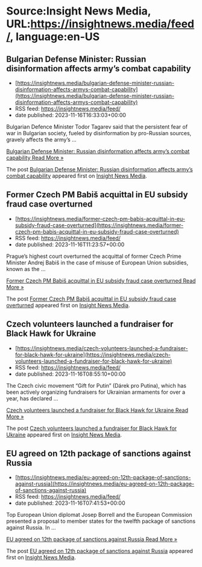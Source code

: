 # Source:Insight News Media, URL:https://insightnews.media/feed/, language:en-US

## Bulgarian Defense Minister: Russian disinformation affects army’s combat capability
 - [https://insightnews.media/bulgarian-defense-minister-russian-disinformation-affects-armys-combat-capability](https://insightnews.media/bulgarian-defense-minister-russian-disinformation-affects-armys-combat-capability)
 - RSS feed: https://insightnews.media/feed/
 - date published: 2023-11-16T16:33:03+00:00

<p>Bulgarian Defence Minister Todor Tagarev said that the persistent fear of war in Bulgarian society, fueled by disinformation by pro-Russian sources, gravely affects the army&#8217;s &#8230;</p>
<p class="read-more"> <a class="ast-button" href="https://insightnews.media/bulgarian-defense-minister-russian-disinformation-affects-armys-combat-capability/"> <span class="screen-reader-text">Bulgarian Defense Minister: Russian disinformation affects army&#8217;s combat capability</span> Read More »</a></p>
<p>The post <a href="https://insightnews.media/bulgarian-defense-minister-russian-disinformation-affects-armys-combat-capability/">Bulgarian Defense Minister: Russian disinformation affects army&#8217;s combat capability</a> appeared first on <a href="https://insightnews.media">Insight News Media</a>.</p>

## Former Czech PM Babiš acquittal in EU subsidy fraud case overturned
 - [https://insightnews.media/former-czech-pm-babis-acquittal-in-eu-subsidy-fraud-case-overturned](https://insightnews.media/former-czech-pm-babis-acquittal-in-eu-subsidy-fraud-case-overturned)
 - RSS feed: https://insightnews.media/feed/
 - date published: 2023-11-16T11:23:57+00:00

<p>Prague&#8217;s highest court overturned the acquittal of former Czech Prime Minister Andrej Babiš in the case of misuse of European Union subsidies, known as the &#8230;</p>
<p class="read-more"> <a class="ast-button" href="https://insightnews.media/former-czech-pm-babis-acquittal-in-eu-subsidy-fraud-case-overturned/"> <span class="screen-reader-text">Former Czech PM Babiš acquittal in EU subsidy fraud case overturned</span> Read More »</a></p>
<p>The post <a href="https://insightnews.media/former-czech-pm-babis-acquittal-in-eu-subsidy-fraud-case-overturned/">Former Czech PM Babiš acquittal in EU subsidy fraud case overturned</a> appeared first on <a href="https://insightnews.media">Insight News Media</a>.</p>

## Czech volunteers launched a fundraiser for Black Hawk for Ukraine
 - [https://insightnews.media/czech-volunteers-launched-a-fundraiser-for-black-hawk-for-ukraine](https://insightnews.media/czech-volunteers-launched-a-fundraiser-for-black-hawk-for-ukraine)
 - RSS feed: https://insightnews.media/feed/
 - date published: 2023-11-16T08:55:10+00:00

<p>The Czech civic movement &#8220;Gift for Putin&#8221; (Dárek pro Putina), which has been actively organizing fundraisers for Ukrainian armaments for over a year, has declared &#8230;</p>
<p class="read-more"> <a class="ast-button" href="https://insightnews.media/czech-volunteers-launched-a-fundraiser-for-black-hawk-for-ukraine/"> <span class="screen-reader-text">Czech volunteers launched a fundraiser for Black Hawk for Ukraine</span> Read More »</a></p>
<p>The post <a href="https://insightnews.media/czech-volunteers-launched-a-fundraiser-for-black-hawk-for-ukraine/">Czech volunteers launched a fundraiser for Black Hawk for Ukraine</a> appeared first on <a href="https://insightnews.media">Insight News Media</a>.</p>

## EU agreed on 12th package of sanctions against Russia
 - [https://insightnews.media/eu-agreed-on-12th-package-of-sanctions-against-russia](https://insightnews.media/eu-agreed-on-12th-package-of-sanctions-against-russia)
 - RSS feed: https://insightnews.media/feed/
 - date published: 2023-11-16T07:41:53+00:00

<p>Top European Union diplomat Josep Borrell and the European Commission presented a proposal to member states for the twelfth package of sanctions against Russia. In &#8230;</p>
<p class="read-more"> <a class="ast-button" href="https://insightnews.media/eu-agreed-on-12th-package-of-sanctions-against-russia/"> <span class="screen-reader-text">EU agreed on 12th package of sanctions against Russia</span> Read More »</a></p>
<p>The post <a href="https://insightnews.media/eu-agreed-on-12th-package-of-sanctions-against-russia/">EU agreed on 12th package of sanctions against Russia</a> appeared first on <a href="https://insightnews.media">Insight News Media</a>.</p>

